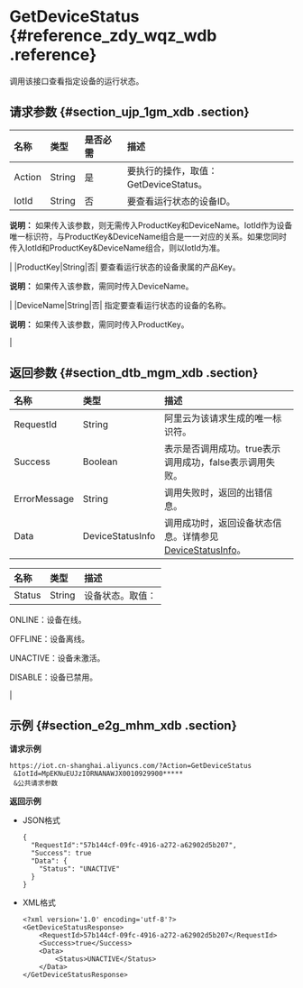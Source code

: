 # GetDeviceStatus {#reference_zdy_wqz_wdb .reference}

调用该接口查看指定设备的运行状态。

## 请求参数 {#section_ujp_1gm_xdb .section}

|名称|类型|是否必需|描述|
|:-|:-|:---|:-|
|Action|String|是|要执行的操作，取值：GetDeviceStatus。|
|IotId|String|否| 要查看运行状态的设备ID。

 **说明：** 如果传入该参数，则无需传入ProductKey和DeviceName。IotId作为设备唯一标识符，与ProductKey&DeviceName组合是一一对应的关系。如果您同时传入IotId和ProductKey&DeviceName组合，则以IotId为准。

 |
|ProductKey|String|否| 要查看运行状态的设备隶属的产品Key。

 **说明：** 如果传入该参数，需同时传入DeviceName。

 |
|DeviceName|String|否| 指定要查看运行状态的设备的名称。

 **说明：** 如果传入该参数，需同时传入ProductKey。

 |

## 返回参数 {#section_dtb_mgm_xdb .section}

|名称|类型|描述|
|:-|:-|:-|
|RequestId|String|阿里云为该请求生成的唯一标识符。|
|Success|Boolean|表示是否调用成功。true表示调用成功，false表示调用失败。|
|ErrorMessage|String|调用失败时，返回的出错信息。|
|Data|DeviceStatusInfo|调用成功时，返回设备状态信息。详情参见[DeviceStatusInfo](#table_glr_1hm_xdb)。|

|名称|类型|描述|
|:-|:-|:-|
|Status|String| 设备状态。取值：

 ONLINE：设备在线。

 OFFLINE：设备离线。

 UNACTIVE：设备未激活。

 DISABLE：设备已禁用。

 |

## 示例 {#section_e2g_mhm_xdb .section}

**请求示例**

```
https://iot.cn-shanghai.aliyuncs.com/?Action=GetDeviceStatus
 &IotId=MpEKNuEUJzIORNANAWJX0010929900*****
 &公共请求参数
```

**返回示例**

-   JSON格式

    ```
    {
      "RequestId":"57b144cf-09fc-4916-a272-a62902d5b207",
      "Success": true
      "Data": {
        "Status": "UNACTIVE"
      } 
    }
    ```

-   XML格式

    ```
    <?xml version='1.0' encoding='utf-8'?>
    <GetDeviceStatusResponse>
        <RequestId>57b144cf-09fc-4916-a272-a62902d5b207</RequestId>
        <Success>true</Success>
        <Data>
            <Status>UNACTIVE</Status>
        </Data>
    </GetDeviceStatusResponse>
    ```



